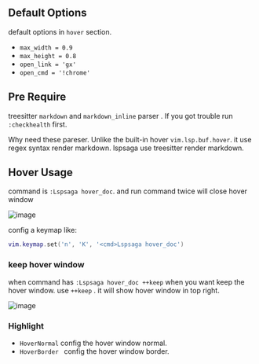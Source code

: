 ## Default Options

default options in `hover` section.

- `max_width = 0.9`
- `max_height = 0.8`
- `open_link = 'gx'`
- `open_cmd = '!chrome'`

## Pre Require

treesitter `markdown` and `markdown_inline` parser . If you got trouble run `:checkhealth` first.

Why need these pareser. Unlike the built-in hover `vim.lsp.buf.hover`. it use regex syntax render markdown. lspsaga use treesitter render markdown.

## Hover Usage

command is `:Lspsaga hover_doc`. and run command twice will close hover window

![image](https://github.com/nvimdev/lspsaga.nvim/assets/41671631/eb370389-ba84-4dbc-b08b-adbee358aedb)

config a keymap like:

```lua
vim.keymap.set('n', 'K', '<cmd>Lspsaga hover_doc')
```

### keep hover window

when command has `:Lspsaga hover_doc ++keep` when you want keep the hover window.
use `++keep` . it will show hover window in top right.

![image](https://github.com/nvimdev/lspsaga.nvim/assets/41671631/cb25b8ea-6437-44a1-9864-57d118c7457f)


### Highlight

- `HoverNormal` config the hover window normal.
- `HoverBorder ` config the hover window border.
